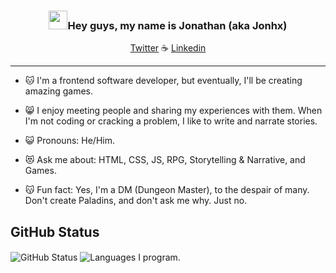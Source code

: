 <h3 align="center"><img src = "https://raw.githubusercontent.com/MartinHeinz/MartinHeinz/master/wave.gif" width = 30px>Hey guys, my name is Jonathan (aka Jonhx)</h3>

<p align="center">
  <a href="https://twitter.com/Jonhx00">Twitter</a> ☕
  <a href="https://www.linkedin.com/in/jonhx-zero/">Linkedin</a>
</p>

---

- 🐱 I'm a frontend software developer, but eventually, I'll be creating amazing games.

- 😸 I enjoy meeting people and sharing my experiences with them. When I'm not coding or cracking a problem, I like to write and narrate stories.

- 😺 Pronouns: He/Him.

- 😻 Ask me about: HTML, CSS, JS, RPG, Storytelling & Narrative, and Games.

- 😽 Fun fact: Yes, I'm a DM (Dungeon Master), to the despair of many. Don't create Paladins, and don't ask me why. Just no.

 ##  GitHub Status
 
 <div>
   <img align="center" src="https://github-readme-stats.vercel.app/api?username=jonathanmartins&show_icons=true" alt="GitHub Status"/>
   
  <img align="center" src="https://github-readme-stats.vercel.app/api/top-langs?username=jonathanmartins&langs_count=10&show_icons=true&locale=en&layout=compact&theme=light" alt="Languages I program."/>
</div>

